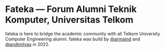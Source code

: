 # Fateka — Forum Alumni Teknik Komputer, Universitas Telkom

fateka is here to bridge the academic community with all Telkom University Computer Engineering alumni.
fateka was build by [@armaind](https://github.com/armaind) and [@andimilyas](https://github.com/andimilyas) in 2022.

